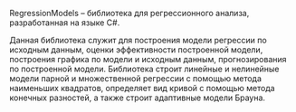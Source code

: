 RegressionModels – библиотека для регрессионного анализа, разработанная на языке C#.

Данная библиотека служит для построения модели регрессии по исходным данным, оценки эффективности построенной модели, построения графика по модели и исходным данным, прогнозирования по построенной модели.
Библиотека строит линейные и нелинейные модели парной и множественной регрессии с помощью метода наименьших квадратов, определяет вид кривой с помощью метода конечных разностей, а также строит адаптивные модели Брауна.
